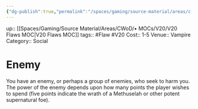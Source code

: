```yaml
---
{"dg-publish":true,"permalink":"/spaces/gaming/source-material/areas/c-wo-d/genre/vampire/v20/merits-and-flaws/enemy/","dgHomeLink":true,"dgPassFrontmatter":true}
---
```


up:: [[Spaces/Gaming/Source Material/Areas/CWoD/• MOCs/V20/V20 Flaws MOC|V20 Flaws MOC]]
tags:: #Flaw #V20 
Cost:: 1-5
Venue:: Vampire
Category:: Social

# Enemy
You have an enemy, or perhaps a group of enemies,
who seek to harm you. The power of the enemy depends
upon how many points the player wishes to
spend (five points indicate the wrath of a Methuselah
or other potent supernatural foe).
